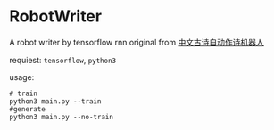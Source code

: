 # RobotWriter
A robot writer by tensorflow rnn
original from [中文古诗自动作诗机器人](https://github.com/jinfagang/tensorflow_poems)

requiest: `tensorflow`, `python3`

usage: 

	# train
	python3 main.py --train
	#generate
	python3 main.py --no-train


